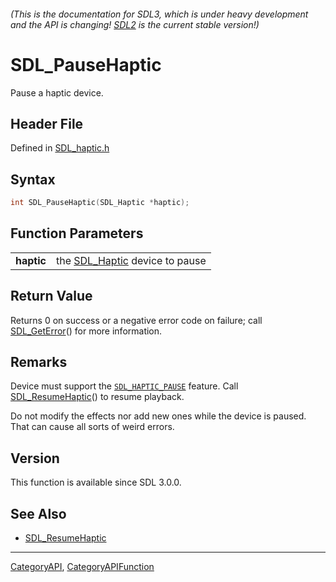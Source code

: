 ###### (This is the documentation for SDL3, which is under heavy development and the API is changing! [SDL2](https://wiki.libsdl.org/SDL2/) is the current stable version!)
# SDL_PauseHaptic

Pause a haptic device.

## Header File

Defined in [SDL_haptic.h](https://github.com/libsdl-org/SDL/blob/main/include/SDL3/SDL_haptic.h)

## Syntax

```c
int SDL_PauseHaptic(SDL_Haptic *haptic);

```

## Function Parameters

|                |                                              |
| -------------- | -------------------------------------------- |
| **haptic**     | the [SDL_Haptic](SDL_Haptic) device to pause |

## Return Value

Returns 0 on success or a negative error code on failure; call
[SDL_GetError](SDL_GetError)() for more information.

## Remarks

Device must support the [`SDL_HAPTIC_PAUSE`](SDL_HAPTIC_PAUSE) feature.
Call [SDL_ResumeHaptic](SDL_ResumeHaptic)() to resume playback.

Do not modify the effects nor add new ones while the device is paused. That
can cause all sorts of weird errors.

## Version

This function is available since SDL 3.0.0.

## See Also

* [SDL_ResumeHaptic](SDL_ResumeHaptic)

----
[CategoryAPI](CategoryAPI), [CategoryAPIFunction](CategoryAPIFunction)

